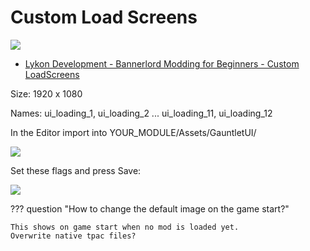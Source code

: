 # Custom Load Screens

![](/pics/EiS5Ygt.png)

- [Lykon Development - Bannerlord Modding for Beginners - Custom LoadScreens](https://www.youtube.com/watch?v=rE_fLYCgX-o)

Size: 1920 x 1080

Names: ui_loading_1, ui_loading_2  ... ui_loading_11, ui_loading_12

In the Editor import into YOUR_MODULE/Assets/GauntletUI/

![](/pics/3D1g8RQ.png)

Set these flags and press Save:

![](/pics/HGFsx0I.png)


??? question "How to change the default image on the game start?"

    This shows on game start when no mod is loaded yet.
    Overwrite native tpac files?
